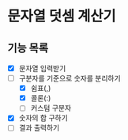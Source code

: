 # 문자열 덧셈 계산기

## 기능 목록

- [x]  문자열 입력받기
- [ ]  구분자를 기준으로 숫자를 분리하기
    - [x]  쉼표(,)
    - [x]  콜론(:)
    - [ ]  커스텀 구분자
- [x]  숫자의 합 구하기
- [ ]  결과 출력하기